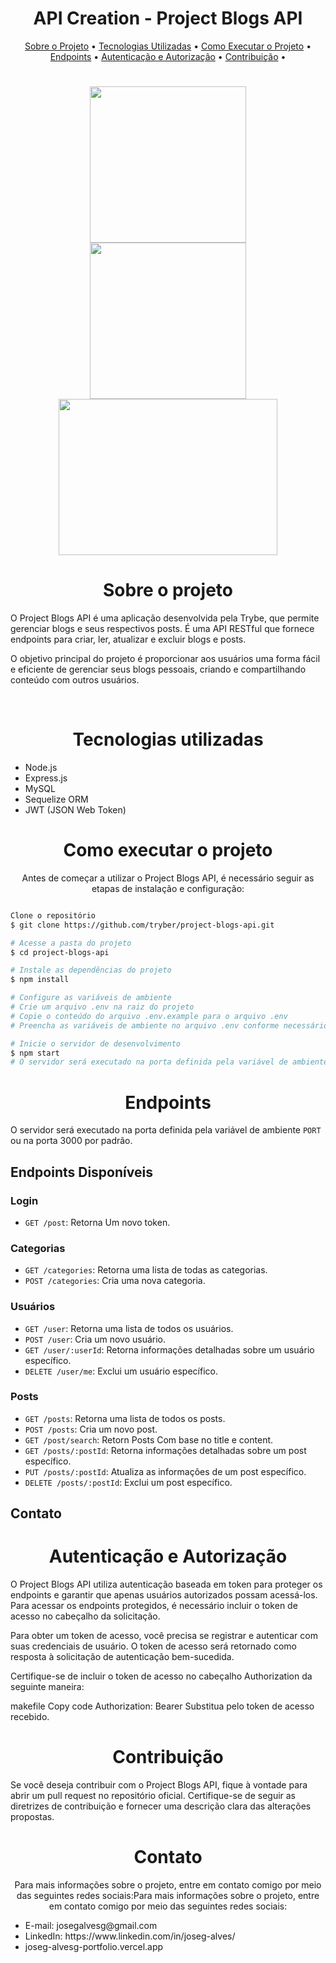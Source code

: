<h1 align='center'>API Creation - Project Blogs API</h1>
<p align="center">
  <a href="#sobre-o-projeto">Sobre o Projeto</a> •
  <a href="#tecnologias-utilizadas">Tecnologias Utilizadas</a> • 
  <a href="#como-executar-o-projeto">Como Executar o Projeto</a> • 
  <a href="#endpoints">Endpoints</a> • 
  <a href="#autenticação-e-autorização">Autenticação e Autorização</a> •
  <a href="#contribuição">Contribuição</a> •
</p>
<h1 align='center'>
  <img src='https://avatars.githubusercontent.com/u/3591786?s=280&v=4' width="250" height="250"/>
  <img src='https://1.bp.blogspot.com/-sqAjIvOtpXI/XYoCmqOyMwI/AAAAAAAAJig/CowR8wgEauEs-RXN2IPmLYkC7NHoHuA3gCLcBGAsYHQ/s1600/node-js-logo.png' width="250" height="250"/>
  <img src='https://ies.solutions/wordpress/wp-content/uploads/jwt.png' width="350" height="250"/>
</h1>
<h1 align='center'>Sobre o projeto</h1>
O Project Blogs API é uma aplicação desenvolvida pela Trybe, que permite gerenciar blogs e seus respectivos posts. É uma API RESTful que fornece endpoints para criar, ler, atualizar e excluir blogs e posts.

O objetivo principal do projeto é proporcionar aos usuários uma forma fácil e eficiente de gerenciar seus blogs pessoais, criando e compartilhando conteúdo com outros usuários.

<br>
<h1 align='center'>Tecnologias utilizadas</h1>
<ul>
  <li>Node.js</li>
  <li>Express.js</li>
  <li>MySQL</li>
  <li>Sequelize ORM</li>
  <li>JWT (JSON Web Token)</li>
</ul>
<h1 align='center'>Como executar o projeto</h1>

<p align='center'>Antes de começar a utilizar o Project Blogs API, é necessário seguir as etapas de instalação e configuração:</p>

``` bash

Clone o repositório
$ git clone https://github.com/tryber/project-blogs-api.git

# Acesse a pasta do projeto
$ cd project-blogs-api

# Instale as dependências do projeto
$ npm install

# Configure as variáveis de ambiente
# Crie um arquivo .env na raiz do projeto
# Copie o conteúdo do arquivo .env.example para o arquivo .env
# Preencha as variáveis de ambiente no arquivo .env conforme necessário

# Inicie o servidor de desenvolvimento
$ npm start
# O servidor será executado na porta definida pela variável de ambiente PORT ou na porta 3000 por padrão.

```

<h1 align='center'>Endpoints</h1>

O servidor será executado na porta definida pela variável de ambiente `PORT` ou na porta 3000 por padrão.

## Endpoints Disponíveis

### Login

- `GET /post`: Retorna Um novo token.

### Categorias

- `GET /categories`: Retorna uma lista de todas as categorias.
- `POST /categories`: Cria uma nova categoria.

### Usuários

- `GET /user`: Retorna uma lista de todos os usuários.
- `POST /user`: Cria um novo usuário.
- `GET /user/:userId`: Retorna informações detalhadas sobre um usuário específico.
- `DELETE /user/me`: Exclui um usuário específico.

### Posts

- `GET /posts`: Retorna uma lista de todos os posts.
- `POST /posts`: Cria um novo post.
- `GET /post/search`: Retorn Posts Com base no title e content.
- `GET /posts/:postId`: Retorna informações detalhadas sobre um post específico.
- `PUT /posts/:postId`: Atualiza as informações de um post específico.
- `DELETE /posts/:postId`: Exclui um post específico.

## Contato

<h1 align='center'>Autenticação e Autorização</h1>
O Project Blogs API utiliza autenticação baseada em token para proteger os endpoints e garantir que apenas usuários autorizados possam acessá-los. Para acessar os endpoints protegidos, é necessário incluir o token de acesso no cabeçalho da solicitação.

Para obter um token de acesso, você precisa se registrar e autenticar com suas credenciais de usuário. O token de acesso será retornado como resposta à solicitação de autenticação bem-sucedida.

Certifique-se de incluir o token de acesso no cabeçalho Authorization da seguinte maneira:

makefile
Copy code
Authorization: Bearer <token>
Substitua <token> pelo token de acesso recebido.

<h1 align='center'>Contribuição</h1>
Se você deseja contribuir com o Project Blogs API, fique à vontade para abrir um pull request no repositório oficial. Certifique-se de seguir as diretrizes de contribuição e fornecer uma descrição clara das alterações propostas.

<h1 align='center'>Contato</h1>

<p align='center'>Para mais informações sobre o projeto, entre em contato comigo por meio das seguintes redes sociais:Para mais informações sobre o projeto, entre em contato comigo por meio das seguintes redes sociais:</p>

<ul>
  <li>E-mail: josegalvesg@gmail.com</li>
  <li>LinkedIn: https://www.linkedin.com/in/joseg-alves/</li>
  <li>joseg-alvesg-portfolio.vercel.app</li>
</ul>
